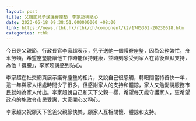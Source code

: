 ```yaml
---
layout: post
title: 父親節兒子送護脊座墊　李家超稱貼心
date: 2023-06-18 09:38:51.000000000 +08:00
link: https://news.rthk.hk/rthk/ch/component/k2/1705302-20230618.htm
categories: rthk
---
```


今日是父親節，行政長官李家超表示，兒子送他一個護脊座墊，因為公務繁忙，舟車勞頓，希望座墊能讓他工作時能保持健康，並時刻感受到家人在背後默默支持，為他「撐腰」，李家超說感到貼心。

李家超在社交網頁展示護脊座墊的相片，又說自己很感觸，轉眼間當特首快一年，這一年與家人相處時間少了很多，但感謝家人的支持和體諒，家人又勉勵說服務市民就如為家人付出。李家超說自己和天下父親一樣，希望每天能守護家人，更希望政府的施政令市民受惠，大家開心又稱心。

李家超又祝願天下爸爸父親節快樂，願家人互相關懷、體諒和支持。
